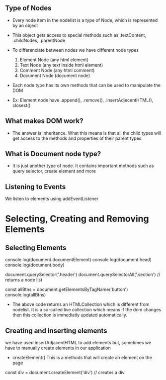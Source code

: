 ## Type of Nodes 
- Every node item in the nodelist is a type of Node, which is represented by an object
- This object gets access to special methods such as .textContent, .childNodes, .parentNode
- To differenciate between nodes we have different node types
    1. Element Node (any html element)
    2. Text Node (any text inside html element)
    3. Comment Node (any html comment)
    4. Document Node (document node)     

- Each node type has its own methods that can be used to manipulate the DOM
- Ex: Element node have .append(), .remove(), .insertAdjecentHTML(), closest()

## What makes DOM work?
- The answer is inheritance. What this means is that all the child types will get access to the methods and properties of their parent types.

## What is Document node type?
- It is just another type of node. It contains important methods such as query selector, create element and more

## Listening to Events
We listen to elements using addEventListener

# Selecting, Creating and Removing Elements

## Selecting Elements

console.log(document.documentElement)
console.log(document.head)
console.log(document.body)

document.querySelector('.header')
document.querySelectorAll('.section') // returns a node list

const allBtns = document.getElementsByTagName('button')
console.log(allBtns)

- The above code returns an HTMLCollection which is different from nodelist. It is a so-called live collection which means if the dom changes then this collection is immediatly updated automatically.

## Creating and inserting elements
we have used insertAdjacentHTML to add elements but, sometimes we have to manually create elements in our application

- createElement()
This is a methods that will create an element on the page

const div = document.createElement('div') // creates a div
